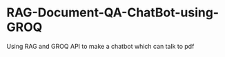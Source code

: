 # RAG-Document-QA-ChatBot-using-GROQ
Using RAG and GROQ API to make a chatbot which can talk to pdf
